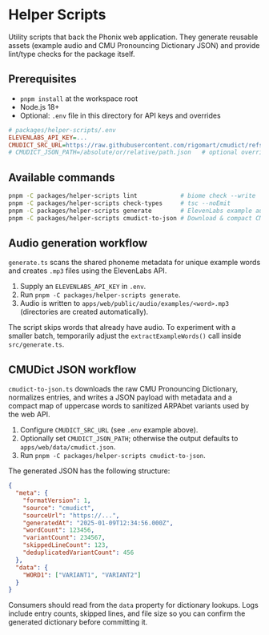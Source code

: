 # Helper Scripts

Utility scripts that back the Phonix web application. They generate reusable assets (example audio and CMU Pronouncing Dictionary JSON) and provide lint/type checks for the package itself.

## Prerequisites

- `pnpm install` at the workspace root
- Node.js 18+
- Optional: `.env` file in this directory for API keys and overrides

```ini
# packages/helper-scripts/.env
ELEVENLABS_API_KEY=...
CMUDICT_SRC_URL=https://raw.githubusercontent.com/rigomart/cmudict/refs/heads/master/cmudict.dict
# CMUDICT_JSON_PATH=/absolute/or/relative/path.json   # optional override
```

## Available commands

```bash
pnpm -C packages/helper-scripts lint            # biome check --write
pnpm -C packages/helper-scripts check-types     # tsc --noEmit
pnpm -C packages/helper-scripts generate        # ElevenLabs example audio generation
pnpm -C packages/helper-scripts cmudict-to-json # Download & compact CMUDict into JSON
```

## Audio generation workflow

`generate.ts` scans the shared phoneme metadata for unique example words and creates `.mp3` files using the ElevenLabs API.

1. Supply an `ELEVENLABS_API_KEY` in `.env`.
2. Run `pnpm -C packages/helper-scripts generate`.
3. Audio is written to `apps/web/public/audio/examples/<word>.mp3` (directories are created automatically).

The script skips words that already have audio. To experiment with a smaller batch, temporarily adjust the `extractExampleWords()` call inside `src/generate.ts`.

## CMUDict JSON workflow

`cmudict-to-json.ts` downloads the raw CMU Pronouncing Dictionary, normalizes entries, and writes a JSON payload with metadata and a compact map of uppercase words to sanitized ARPAbet variants used by the web API.

1. Configure `CMUDICT_SRC_URL` (see `.env` example above).
2. Optionally set `CMUDICT_JSON_PATH`; otherwise the output defaults to `apps/web/data/cmudict.json`.
3. Run `pnpm -C packages/helper-scripts cmudict-to-json`.

The generated JSON has the following structure:
```json
{
  "meta": {
    "formatVersion": 1,
    "source": "cmudict",
    "sourceUrl": "https://...",
    "generatedAt": "2025-01-09T12:34:56.000Z",
    "wordCount": 123456,
    "variantCount": 234567,
    "skippedLineCount": 123,
    "deduplicatedVariantCount": 456
  },
  "data": {
    "WORD1": ["VARIANT1", "VARIANT2"]
  }
}
```

Consumers should read from the `data` property for dictionary lookups. Logs include entry counts, skipped lines, and file size so you can confirm the generated dictionary before committing it.
